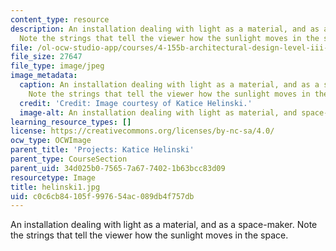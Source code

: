 ```yaml
---
content_type: resource
description: An installation dealing with light as a material, and as a space-maker.
  Note the strings that tell the viewer how the sunlight moves in the space.
file: /ol-ocw-studio-app/courses/4-155b-architectural-design-level-iii-a-student-center-for-mit-fall-2004/c0c6cb84105f997654ac089db4f757db_helinski1.jpg
file_size: 27647
file_type: image/jpeg
image_metadata:
  caption: An installation dealing with light as a material, and as a space-maker.
    Note the strings that tell the viewer how the sunlight moves in the space.
  credit: 'Credit: Image courtesy of Katice Helinski.'
  image-alt: An installation dealing with light as material, and space-maker.
learning_resource_types: []
license: https://creativecommons.org/licenses/by-nc-sa/4.0/
ocw_type: OCWImage
parent_title: 'Projects: Katice Helinski'
parent_type: CourseSection
parent_uid: 34d025b0-7565-7a67-7402-1b63bcc83d09
resourcetype: Image
title: helinski1.jpg
uid: c0c6cb84-105f-9976-54ac-089db4f757db
---
```

An installation dealing with light as a material, and as a space-maker. Note the strings that tell the viewer how the sunlight moves in the space.